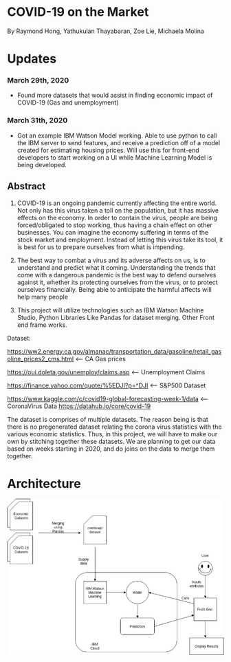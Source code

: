 # COVID-19 on the Market
By Raymond Hong, Yathukulan Thayabaran, Zoe Lie, Michaela Molina
# Updates
### March 29th, 2020

- Found more datasets that would assist in finding economic impact of COVID-19 (Gas and unemployment)

### March 31th, 2020

- Got an example IBM Watson Model working. Able to use python to call the IBM server to send features, and receive a prediction off of a model created for estimating housing prices. Will use this for front-end developers to start working on a UI while Machine Learning Model is being developed. 

## Abstract
1. COVID-19 is an ongoing pandemic currently affecting the entire world. Not only has this virus taken a toll on the population, but it has massive effects on the economy. In order to contain the virus, people are being forced/obligated to stop working, thus having a chain effect on other businesses. You can imagine the economy suffering in terms of the stock market and employment. Instead of letting this virus take its tool, it is best for us to prepare ourselves from what is impending. 

3. The best way to combat a virus and its adverse affects on us, is to understand and predict what it coming. Understanding the trends that come with a dangerous pandemic is the best way to defend ourselves against it, whether its protecting ourselves from the virus, or to protect ourselves financially. Being able to anticipate the harmful affects will help many people 

4. This project will utilize technologies such as IBM Watson Machine Studio, Python Libraries Like Pandas for dataset merging. Other Front end frame works. 

Dataset: 


https://ww2.energy.ca.gov/almanac/transportation_data/gasoline/retail_gasoline_prices2_cms.html <-- CA Gas prices

https://oui.doleta.gov/unemploy/claims.asp   <-- Unemployment Claims

https://finance.yahoo.com/quote/%5EDJI?p=^DJI   <-- S&P500 Dataset

https://www.kaggle.com/c/covid19-global-forecasting-week-1/data <-- CoronaVirus Data
https://datahub.io/core/covid-19 

 The dataset is comprises of multiple datasets. The reason being is that there is no pregenerated dataset relating the corona virus statistics with the various economic statistics. Thus, in this project, we will have to make our own by stitching together these datasets. We are planning to get our data based on weeks starting in 2020, and do joins on the data to merge them together. 


# Architecture

![Architecture](CMPE272_Architecture_2.png)
